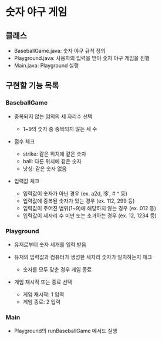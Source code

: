 # 숫자 야구 게임

## 클래스

- BaseballGame.java: 숫자 야구 규칙 정의
- Playground.java: 사용자의 입력을 받아 숫자 야구 게임을 진행
- Main.java: Playground 실행

## 구현할 기능 목록

### BaseballGame

- 중복되지 않는 임의의 세 자리수 선택
    - 1~9의 숫자 중 중복되지 않는 세 수

- 점수 체크
    - strike: 같은 위치에 같은 숫자
    - ball: 다른 위치에 같은 숫자
    - 낫싱: 같은 숫자 없음

- 입력값 체크
    - 입력값이 숫자가 아닌 경우 (ex. a2d, !$', # ^ 등)
    - 입력값에 중복된 숫자가 있는 경우 (ex. 112, 299 등)
    - 입력값이 주어진 범위(1~9)에 해당하지 않는 경우 (ex. 012 등)
    - 입력값이 세자리 수 미만 또는 초과하는 경우 (ex. 12, 1234 등)

### Playground

- 유저로부터 숫자 세개를 입력 받음

- 유저의 입력값과 컴퓨터가 생성한 세자리 숫자가 일치하는지 체크
    - 숫자를 모두 맞춘 경우 게임 종료

- 게임 재시작 또는 종료 선택
    - 게임 재시작: 1 입력
    - 게임 종료: 2 입력

### Main

- Playground의 runBaseballGame 메서드 실행
